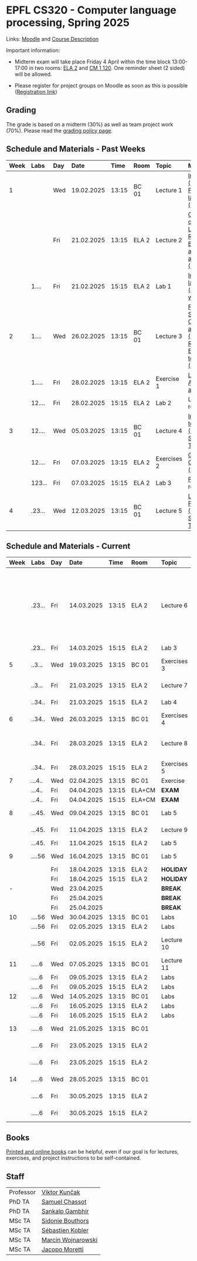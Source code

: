 # EPFL CS320 - Computer language processing, Spring 2025

Links: [Moodle](https://moodle.epfl.ch/course/view.php?id=4241) and [Course Description](https://edu.epfl.ch/coursebook/en/computer-language-processing-CS-320)

Important information:

  * Midterm exam will take place Friday 4 April within the time block 13:00-17:00 in two rooms: [ELA 2](https://plan.epfl.ch/?room==ELA%202) and [CM 1 120](https://plan.epfl.ch/?room==CM%201%20120). One reminder sheet (2 sided) will be allowed.

  * Please register for project groups on Moodle as soon as this is possible ([Registration link](https://moodle.epfl.ch/mod/choicegroup/view.php?id=1282182))

## Grading

The grade is based on a midterm (30%) as well as team project work (70%). Please read the [grading policy page](info/grading.md).

## Schedule and Materials - Past Weeks

| Week | Labs | Day | Date       | Time  | Room   | Topic                | Materials              |                              |
| :--  | :--  | :-- | :--        | :--   | :--    | :--                  | :--                          | :--                          |
| 1    |      | Wed | 19.02.2025 | 13:15 | BC 01  | Lecture 1            | [Intro to CLP](https://mediaspace.epfl.ch/media/01-01%2C+Intro+to+Computer+Language+Processing/0_okro5h0v) [(PDF)](info/lectures/lec01a.pdf), [Formal languages](https://mediaspace.epfl.ch/media/01-02%2C+Formal+Languages/0_segfj94w) [(PDF)](info/lectures/lec01b.pdf) |
|      |      | Fri | 21.02.2025 | 13:15 | ELA 2  | Lecture 2 | [Operations on Formal Languages](https://mediaspace.epfl.ch/media/02-01%2C+Operations+on+Formal+Languages/0_otyeghg6), [Regular Expressions and Idea of a Lexer](https://mediaspace.epfl.ch/media/02-02%2C+Regular+Expressions+and+Lexer+Idea/0_th59v9kx) [(PDF)](info/lectures/lec02.pdf) |
|      | 1.... | Fri | 21.02.2025 | 15:15 | ELA 2  | Lab 1 | [Interpreter lab released (due in 2 weeks)](./info/labs/lab01/) |
| 2    | 1.... | Wed | 26.02.2025 | 13:15 | BC 01  | Lecture 3 | [First Symbols. Constructing a Lexer](https://mediaspace.epfl.ch/media/03-01%2C+First+Symbols.+Constructing+a+Lexer/0_a943fw0n) [(PDF)](info/lectures/lec03a.pdf), [From Regular Expressions to Automata](https://mediaspace.epfl.ch/media/03-02%2C+From+Regular+Expressions+to+Automata/0_icjqhfj0) [(PDF)](info/lectures/lec03b.pdf) |
|      | 1..... | Fri | 28.02.2025 | 13:15 | ELA 2  | Exercise 1 | [Languages, Automata and Lexers](info/exercises/ex-01.pdf) |
|      | 12.... | Fri | 28.02.2025 | 15:15 | ELA 2  | Lab 2 | Lexer lab release |
| 3    | 12.... | Wed | 05.03.2025 | 13:15 | BC 01  | Lecture 4 | [Introduction to Grammars](https://mediaspace.epfl.ch/media/04-01%2C+Introduction+to+Grammars/0_krhjbo09) [(PDF)](info/lectures/lec04-grammars-intro.pdf), [Syntax Trees](https://mediaspace.epfl.ch/media/04-02%2C+Syntax+Trees/0_9h4g5k1c) [(PDF)](info/lectures/lec04-trees.pdf)
|      | 12.... | Fri | 07.03.2025 | 13:15 | ELA 2  | Exercises 2 | [Grammar Concepts](info/exercises/ex-02.pdf) [(solutions)](info/exercises/ex-02-sol.pdf) |
|      | 123... | Fri | 07.03.2025 | 15:15 | ELA 2  | Lab 3 | [Parser lab](info/labs/lab03/) release |
| 4    | .23... | Wed | 12.03.2025 | 13:15 | BC 01  | Lecture 5 | [LL(1) Parsing](https://mediaspace.epfl.ch/media/04-03%2C+LL%281%29+Parsing/0_se2zd8kt) [(PDF)](info/lectures/lec05-ll1.pdf). [Scallion Tutorial](https://mediaspace.epfl.ch/media/04-10%2C+Scallion+tutorial/0_lypn7l0x) |

## Schedule and Materials - Current

| Week | Labs | Day | Date       | Time  | Room   | Topic                | Materials              |                              |
| :--  | :--  | :-- | :--        | :--   | :--    | :--                  | :--                          | :--                          |
|      | .23... | Fri | 14.03.2025 | 13:15 | ELA 2  | Lecture 6  | [Name Analysis](https://mediaspace.epfl.ch/media/06-01%2C+Name+Analysis/0_1b9t1hz8) [(PDF)](info/lectures/lec06-name-analysis.pdf), [Type Systems as Inductive Relations](https://mediaspace.epfl.ch/media/07-01%2C+Introduction+to+Types+and+Inductive+Relations/0_3hxblocu) [(PDF)](info/lectures/lec06-inductive.pdf) . [Operational Semantics](https://mediaspace.epfl.ch/media/07-02%2C+Operational+Semantics/0_3ru05nbo) [(PDF)](info/lectures/lec06-operational.pdf) |
|      | .23... | Fri | 14.03.2025 | 15:15 | ELA 2  | Lab 3 | Parser lab |
| 5    | ..3... | Wed | 19.03.2025 | 13:15 | BC 01  | Exercises 3 | [LL(1) Grammars](info/exercises/ex-03.pdf) [(solutions)](info/exercises/ex-03-sol.pdf) |
|      | ..3... | Fri | 21.03.2025 | 13:15 | ELA 2  | Lecture 7 | Type Checking |
|      | ..34.. | Fri | 21.03.2025 | 15:15 | ELA 2  | Lab 4 | Typer lab release |
| 6    | ..34.. | Wed | 26.03.2025 | 13:15 | BC 01  | Exercises 4 | Parsing. Type checking |
|      | ..34.. | Fri | 28.03.2025 | 13:15 | ELA 2  | Lecture 8 | Type Inference. Code generation |
|      | ..34.. | Fri | 28.03.2025 | 15:15 | ELA 2  | Exercises 5 | Type checking |
| 7    | ...4.. | Wed | 02.04.2025 | 13:15 | BC 01  | Exercise |  |
|      | ...4.. | Fri | 04.04.2025 | 13:15 | ELA+CM | **EXAM** |  |
|      | ...4.. | Fri | 04.04.2025 | 15:15 | ELA+CM | **EXAM** |  |
| 8    | ...45. | Wed | 09.04.2025 | 13:15 | BC 01  | Lab 5 | Codegen lab release |
|      | ...45. | Fri | 11.04.2025 | 13:15 | ELA 2  | Lecture 9 | Code generation |
|      | ...45. | Fri | 11.04.2025 | 15:15 | ELA 2  | Lab 5 | Codegen lab |
| 9    | ....56 | Wed | 16.04.2025 | 13:15 | BC 01  | Lab 5 | Codegen lab. Pick projects |
|      |        | Fri | 18.04.2025 | 13:15 | ELA 2  | **HOLIDAY** |  |
|      |        | Fri | 18.04.2025 | 15:15 | ELA 2  | **HOLIDAY** |  |
| -    |        | Wed | 23.04.2025 |       |        | **BREAK** |  |
|      |        | Fri | 25.04.2025 |       |        | **BREAK** |  |
|      |        | Fri | 25.04.2025 |       |        | **BREAK** |  |
| 10   | ....56 | Wed | 30.04.2025 | 13:15 | BC 01  | Labs |  |
|      | ....56 | Fri | 02.05.2025 | 13:15 | ELA 2  | Labs |  |
|      | ....56 | Fri | 02.05.2025 | 15:15 | ELA 2  | Lecture 10 | Parsing general grammars |
| 11   | .....6 | Wed | 07.05.2025 | 13:15 | BC 01  | Lecture 11 | Compiler correctness |
|      | .....6 | Fri | 09.05.2025 | 13:15 | ELA 2  | Labs |  |
|      | .....6 | Fri | 09.05.2025 | 15:15 | ELA 2  | Labs |  |
| 12   | .....6 | Wed | 14.05.2025 | 13:15 | BC 01  | Labs |  |
|      | .....6 | Fri | 16.05.2025 | 13:15 | ELA 2  | Labs |  |
|      | .....6 | Fri | 16.05.2025 | 15:15 | ELA 2  | Labs |  |
| 13   | .....6 | Wed | 21.05.2025 | 13:15 | BC 01  |    | Project presentations |
|      | .....6 | Fri | 23.05.2025 | 13:15 | ELA 2  |    | Project presentations |
|      | .....6 | Fri | 23.05.2025 | 15:15 | ELA 2  |    | Project presentations |
| 14   | .....6 | Wed | 28.05.2025 | 13:15 | BC 01  |    | Project presentations |
|      | .....6 | Fri | 30.05.2025 | 13:15 | ELA 2  |    | Project presentations |
|      | .....6 | Fri | 30.05.2025 | 15:15 | ELA 2  |    | Project presentations |

## Books

[Printed and online books](info/books.md) can be helpful, even if our goal is for lectures, exercises, and project instructions to be self-contained.

## Staff

|           |                                                                 |
|:----------|:----------------------------------------------------------------|
| Professor | [Viktor Kunčak](https://people.epfl.ch/viktor.kuncak)           |
| PhD TA    | [Samuel Chassot](https://people.epfl.ch/samuel.chassot)         |
| PhD TA    | [Sankalp Gambhir](https://people.epfl.ch/sankalp.gambhir)       |
| MSc TA    | [Sidonie Bouthors](https://people.epfl.ch/sidonie.bouthors)     |
| MSc TA    | [Sébastien Kobler](https://people.epfl.ch/sebastien.kobler)     |
| MSc TA    | [Marcin Wojnarowski](https://people.epfl.ch/marcin.wojnarowski) |
| MSc TA    | [Jacopo Moretti](https://people.epfl.ch/jacopo.moretti/)        |
